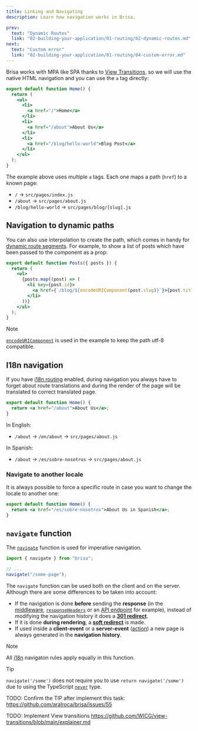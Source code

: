 ```yaml
---
title: Linking and Navigating
description: Learn how navigation works in Brisa.

prev:
  text: "Dynamic Routes"
  link: "02-building-your-application/01-routing/02-dynamic-routes.md"
next:
  text: "Custom error"
  link: "02-building-your-application/01-routing/04-custom-error.md"
---
```


Brisa works with MPA like SPA thanks to [View Transitions](https://github.com/WICG/view-transitions/blob/main/explainer.md), so we will use the native HTML navigation and you can use the `a` tag directly:

```jsx
export default function Home() {
  return (
    <ul>
      <li>
        <a href="/">Home</a>
      </li>
      <li>
        <a href="/about">About Us</a>
      </li>
      <li>
        <a href="/blog/hello-world">Blog Post</a>
      </li>
    </ul>
  );
}
```

The example above uses multiple `a` tags. Each one maps a path (`href`) to a known page:

- `/` → `src/pages/index.js`
- `/about` → `src/pages/about.js`
- `/blog/hello-world` → `src/pages/blog/[slug].js`

## Navigation to dynamic paths

You can also use interpolation to create the path, which comes in handy for [dynamic route segments](/docs/building-your-application/routing/dynamic-routes). For example, to show a list of posts which have been passed to the component as a prop:

```jsx
export default function Posts({ posts }) {
  return (
    <ul>
      {posts.map((post) => (
        <li key={post.id}>
          <a href={`/blog/${encodeURIComponent(post.slug)}`}>{post.title}</a>
        </li>
      ))}
    </ul>
  );
}
```

> [!NOTE]
>
> [`encodeURIComponent`](https://developer.mozilla.org/docs/Web/JavaScript/Reference/Global_Objects/encodeURIComponent) is used in the example to keep the path utf-8 compatible.

## I18n navigation

If you have [i18n routing](/docs/routing/internationalization) enabled, during navigation you always have to forget about route translations and during the render of the page will be translated to correct translated page.

```jsx
export default function Home() {
  return <a href="/about">About Us</a>;
}
```

In English:

- `/about` → `/en/about` → `src/pages/about.js`

In Spanish:

- `/about` → `/es/sobre-nosotros` → `src/pages/about.js`

### Navigate to another locale

It is always possible to force a specific route in case you want to change the locale to another one:

```jsx
export default function Home() {
  return <a href="/es/sobre-nosotros">About Us in Spanish</a>;
}
```

## `navigate` function

The [`navigate`](/docs/api-reference/functions/navigate) function is used for imperative navigation.

```ts
import { navigate } from "brisa";

// ...
navigate("/some-page");
```

The `navigate` function can be used both on the client and on the server. Although there are some differences to be taken into account:

- If the navigation is done **before** sending the **response** (in the [middleware](/docs/building-your-application/routing/middleware), [`responseHeaders`](/docs/building-your-application/routing/pages-and-layouts#response-headers-in-layouts-and-pages) or an [API endpoint](/docs/building-your-application/routing/api-routes) for example), instead of modifying the navigation history it does a [**301 redirect**](https://en.wikipedia.org/wiki/HTTP_301).
- If it is done **during rendering**, a [**soft redirect**](https://en.wikipedia.org/wiki/Wikipedia:Soft_redirect) is made.
- If used inside a **client-event** or a **server-event** ([action](/docs/components-details/server-actions)) a new page is always generated in the **navigation history**.

> [!NOTE]
>
> All [i18n](#i18n-navigation) navigaton rules apply equally in this function.

> [!TIP]
>
> `navigate('/some')` does not require you to use `return navigate('/some')` due to using the TypeScript [`never`](https://www.typescriptlang.org/docs/handbook/2/functions.html#never) type.

TODO: Confirm the TIP after implement this task: https://github.com/aralroca/brisa/issues/55

TODO: Implement View transitions https://github.com/WICG/view-transitions/blob/main/explainer.md
